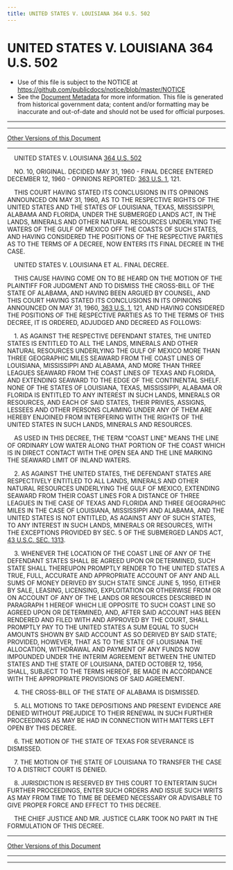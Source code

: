 ```yaml
---
title: UNITED STATES V. LOUISIANA 364 U.S. 502
---
```


# UNITED STATES V. LOUISIANA 364 U.S. 502

* Use of this file is subject to the NOTICE at https://github.com/publicdocs/notice/blob/master/NOTICE
* See the [Document Metadata](../../../index.md) for more information.
  This file is generated from historical government data; content and/or formatting may be inaccurate and out-of-date and should not be used for official purposes.

----------
----------

[Other Versions of this Document](https://publicdocs.github.io/go/links?ns=uslm-x&ref=%2Fus%2Fcourts%2Fscotus%2FusReporter%2F364%2F502)

----------

    UNITED STATES V. LOUISIANA [364 U.S. 502][/us/courts/scotus/usReporter/364/502]

    NO. 10, ORIGINAL.  DECIDED MAY 31, 1960 - FINAL DECREE ENTERED DECEMBER 12, 1960 - OPINIONS REPORTED:  [363 U.S. 1][/us/courts/scotus/usReporter/363/1], 121.

    THIS COURT HAVING STATED ITS CONCLUSIONS IN ITS OPINIONS ANNOUNCED ON MAY 31, 1960, AS TO THE RESPECTIVE RIGHTS OF THE UNITED STATES AND THE STATES OF LOUISIANA, TEXAS, MISSISSIPPI, ALABAMA AND FLORIDA, UNDER THE SUBMERGED LANDS ACT, IN THE LANDS, MINERALS AND OTHER NATURAL RESOURCES UNDERLYING THE WATERS OF THE GULF OF MEXICO OFF THE COASTS OF SUCH STATES, AND HAVING CONSIDERED THE POSITIONS OF THE RESPECTIVE PARTIES AS TO THE TERMS OF A DECREE, NOW ENTERS ITS FINAL DECREE IN THE CASE.

    UNITED STATES V. LOUISIANA ET AL. FINAL DECREE.

    THIS CAUSE HAVING COME ON TO BE HEARD ON THE MOTION OF THE PLAINTIFF FOR JUDGMENT AND TO DISMISS THE CROSS-BILL OF THE STATE OF ALABAMA, AND HAVING BEEN ARGUED BY COUNSEL, AND THIS COURT HAVING STATED ITS CONCLUSIONS IN ITS OPINIONS ANNOUNCED ON MAY 31, 1960, [363 U.S. 1][/us/courts/scotus/usReporter/363/1], 121, AND HAVING CONSIDERED THE POSITIONS OF THE RESPECTIVE PARTIES AS TO THE TERMS OF THIS DECREE, IT IS ORDERED, ADJUDGED AND DECREED AS FOLLOWS:

    1.  AS AGAINST THE RESPECTIVE DEFENDANT STATES, THE UNITED STATES IS ENTITLED TO ALL THE LANDS, MINERALS AND OTHER NATURAL RESOURCES UNDERLYING THE GULF OF MEXICO MORE THAN THREE GEOGRAPHIC MILES SEAWARD FROM THE COAST LINES OF LOUISIANA, MISSISSIPPI AND ALABAMA, AND MORE THAN THREE LEAGUES SEAWARD FROM THE COAST LINES OF TEXAS AND FLORIDA, AND EXTENDING SEAWARD TO THE EDGE OF THE CONTINENTAL SHELF.  NONE OF THE STATES OF LOUISIANA, TEXAS, MISSISSIPPI, ALABAMA OR FLORIDA IS ENTITLED TO ANY INTEREST IN SUCH LANDS, MINERALS OR RESOURCES, AND EACH OF SAID STATES, THEIR PRIVIES, ASSIGNS, LESSEES AND OTHER PERSONS CLAIMING UNDER ANY OF THEM ARE HEREBY ENJOINED FROM INTERFERING WITH THE RIGHTS OF THE UNITED STATES IN SUCH LANDS, MINERALS AND RESOURCES.

    AS USED IN THIS DECREE, THE TERM "COAST LINE" MEANS THE LINE OF ORDINARY LOW WATER ALONG THAT PORTION OF THE COAST WHICH IS IN DIRECT CONTACT WITH THE OPEN SEA AND THE LINE MARKING THE SEAWARD LIMIT OF INLAND WATERS.

    2.  AS AGAINST THE UNITED STATES, THE DEFENDANT STATES ARE RESPECTIVELY ENTITLED TO ALL LANDS, MINERALS AND OTHER NATURAL RESOURCES UNDERLYING THE GULF OF MEXICO, EXTENDING SEAWARD FROM THEIR COAST LINES FOR A DISTANCE OF THREE LEAGUES IN THE CASE OF TEXAS AND FLORIDA AND THREE GEOGRAPHIC MILES IN THE CASE OF LOUISIANA, MISSISSIPPI AND ALABAMA, AND THE UNITED STATES IS NOT ENTITLED, AS AGAINST ANY OF SUCH STATES, TO ANY INTEREST IN SUCH LANDS, MINERALS OR RESOURCES, WITH THE EXCEPTIONS PROVIDED BY SEC. 5 OF THE SUBMERGED LANDS ACT, [43 U.S.C. SEC. 1313][/us/usc/t43/s1313].

    3.  WHENEVER THE LOCATION OF THE COAST LINE OF ANY OF THE DEFENDANT STATES SHALL BE AGREED UPON OR DETERMINED, SUCH STATE SHALL THEREUPON PROMPTLY RENDER TO THE UNITED STATES A TRUE, FULL, ACCURATE AND APPROPRIATE ACCOUNT OF ANY AND ALL SUMS OF MONEY DERIVED BY SUCH STATE SINCE JUNE 5, 1950, EITHER BY SALE, LEASING, LICENSING, EXPLOITATION OR OTHERWISE FROM OR ON ACCOUNT OF ANY OF THE LANDS OR RESOURCES DESCRIBED IN PARAGRAPH 1 HEREOF WHICH LIE OPPOSITE TO SUCH COAST LINE SO AGREED UPON OR DETERMINED, AND, AFTER SAID ACCOUNT HAS BEEN RENDERED AND FILED WITH AND APPROVED BY THE COURT, SHALL PROMPTLY PAY TO THE UNITED STATES A SUM EQUAL TO SUCH AMOUNTS SHOWN BY SAID ACCOUNT AS SO DERIVED BY SAID STATE; PROVIDED, HOWEVER, THAT AS TO THE STATE OF LOUISIANA THE ALLOCATION, WITHDRAWAL AND PAYMENT OF ANY FUNDS NOW IMPOUNDED UNDER THE INTERIM AGREEMENT BETWEEN THE UNITED STATES AND THE STATE OF LOUISIANA, DATED OCTOBER 12, 1956, SHALL, SUBJECT TO THE TERMS HEREOF, BE MADE IN ACCORDANCE WITH THE APPROPRIATE PROVISIONS OF SAID AGREEMENT.

    4.  THE CROSS-BILL OF THE STATE OF ALABAMA IS DISMISSED.

    5.  ALL MOTIONS TO TAKE DEPOSITIONS AND PRESENT EVIDENCE ARE DENIED WITHOUT PREJUDICE TO THEIR RENEWAL IN SUCH FURTHER PROCEEDINGS AS MAY BE HAD IN CONNECTION WITH MATTERS LEFT OPEN BY THIS DECREE.

    6.  THE MOTION OF THE STATE OF TEXAS FOR SEVERANCE IS DISMISSED.

    7.  THE MOTION OF THE STATE OF LOUISIANA TO TRANSFER THE CASE TO A DISTRICT COURT IS DENIED.

    8.  JURISDICTION IS RESERVED BY THIS COURT TO ENTERTAIN SUCH FURTHER PROCEEDINGS, ENTER SUCH ORDERS AND ISSUE SUCH WRITS AS MAY FROM TIME TO TIME BE DEEMED NECESSARY OR ADVISABLE TO GIVE PROPER FORCE AND EFFECT TO THIS DECREE.

    THE CHIEF JUSTICE AND MR. JUSTICE CLARK TOOK NO PART IN THE FORMULATION OF THIS DECREE.

----------

[Other Versions of this Document](https://publicdocs.github.io/go/links?ns=uslm-x&ref=%2Fus%2Fcourts%2Fscotus%2FusReporter%2F364%2F502)

----------
----------

[/us/courts/scotus/usReporter/364/502]: https://publicdocs.github.io/go/links?ns=uslm-x&ref=%2Fus%2Fcourts%2Fscotus%2FusReporter%2F364%2F502
[/us/courts/scotus/usReporter/363/1]: https://publicdocs.github.io/go/links?ns=uslm-x&ref=%2Fus%2Fcourts%2Fscotus%2FusReporter%2F363%2F1
[/us/courts/scotus/usReporter/363/1]: https://publicdocs.github.io/go/links?ns=uslm-x&ref=%2Fus%2Fcourts%2Fscotus%2FusReporter%2F363%2F1
[/us/usc/t43/s1313]: https://publicdocs.github.io/go/links?ns=uslm&ref=%2Fus%2Fusc%2Ft43%2Fs1313


